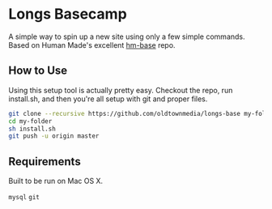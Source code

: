 # Longs Basecamp

A simple way to spin up a new site using only a few simple commands. Based on Human Made's excellent [hm-base](https://github.com/humanmade/hm-base) repo.

## How to Use

Using this setup tool is actually pretty easy. Checkout the repo, run install.sh, and then you're all setup with git and proper files. 

````sh
git clone --recursive https://github.com/oldtownmedia/longs-base my-folder
cd my-folder
sh install.sh
git push -u origin master
````

## Requirements

Built to be run on Mac OS X.

`mysql`
`git`